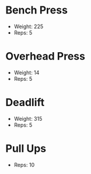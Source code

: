 # Bench Press
- Weight: 225
- Reps: 5

# Overhead Press
- Weight: 14
- Reps: 5

# Deadlift
- Weight: 315
- Reps: 5

# Pull Ups
- Reps: 10
